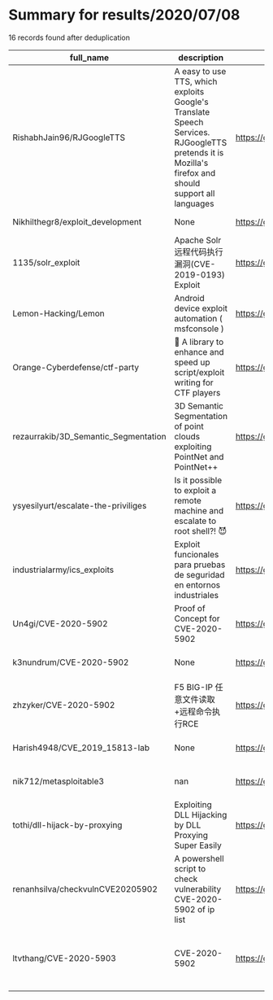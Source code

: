 
# Summary for results/2020/07/08
    
16 records found after deduplication

| full_name | description | html_url | matched_list | matched_count | pushed_at | size | stargazers_count | language | forks_count | vul_ids |
|--------------------------------------|-----------------------------------------------------------------------------------------------------------------------------------------------------|---------------------------------------------------------|----------------------------------|-----------------|---------------------------|--------|--------------------|-------------|---------------|------------------------------------|
| RishabhJain96/RJGoogleTTS | A easy to use TTS, which exploits Google's Translate Speech Services. RJGoogleTTS pretends it is Mozilla's firefox and should support all languages | https://github.com/RishabhJain96/RJGoogleTTS | ['exploit'] | 1 | 2020-07-08 05:34:31+00:00 | 44 | 17 | Objective-C | 7 | [] |
| Nikhilthegr8/exploit_development | None | https://github.com/Nikhilthegr8/exploit_development | ['exploit'] | 1 | 2020-07-08 14:06:37+00:00 | 64 | 3 | Python | 1 | [] |
| 1135/solr_exploit | Apache Solr远程代码执行漏洞(CVE-2019-0193) Exploit | https://github.com/1135/solr_exploit | ['exploit'] | 1 | 2020-07-08 06:51:47+00:00 | 66 | 51 | | 12 | ['CVE-2019-0193'] |
| Lemon-Hacking/Lemon | Android device exploit automation ( msfconsole ) | https://github.com/Lemon-Hacking/Lemon | ['exploit'] | 1 | 2020-07-08 12:21:13+00:00 | 114 | 17 | Python | 6 | [] |
| Orange-Cyberdefense/ctf-party | :flags: A library to enhance and speed up script/exploit writing for CTF players | https://github.com/Orange-Cyberdefense/ctf-party | ['exploit'] | 1 | 2020-07-08 06:46:24+00:00 | 191 | 24 | Ruby | 12 | [] |
| rezaurrakib/3D_Semantic_Segmentation | 3D Semantic Segmentation of point clouds exploiting PointNet and PointNet++ | https://github.com/rezaurrakib/3D_Semantic_Segmentation | ['exploit'] | 1 | 2020-07-08 06:53:40+00:00 | 156 | 0 | Python | 0 | [] |
| ysyesilyurt/escalate-the-priviliges | Is it possible to exploit a remote machine and escalate to root shell?! 😈 | https://github.com/ysyesilyurt/escalate-the-priviliges | ['exploit'] | 1 | 2020-07-08 15:06:15+00:00 | 12 | 0 | Python | 0 | [] |
| industrialarmy/ics_exploits | Exploit funcionales para pruebas de seguridad en entornos industriales | https://github.com/industrialarmy/ics_exploits | ['exploit'] | 1 | 2020-07-08 18:42:47+00:00 | 587 | 8 | Python | 2 | [] |
| Un4gi/CVE-2020-5902 | Proof of Concept for CVE-2020-5902 | https://github.com/Un4gi/CVE-2020-5902 | ['cve-2'] | 1 | 2020-07-08 21:44:17+00:00 | 6 | 2 | | 1 | ['CVE-2020-5902'] |
| k3nundrum/CVE-2020-5902 | None | https://github.com/k3nundrum/CVE-2020-5902 | ['cve-2'] | 1 | 2020-07-08 13:06:22+00:00 | 2 | 0 | Python | 1 | ['CVE-2020-5902'] |
| zhzyker/CVE-2020-5902 | F5 BIG-IP 任意文件读取+远程命令执行RCE | https://github.com/zhzyker/CVE-2020-5902 | ['cve-2', 'rce'] | 2 | 2020-07-08 04:10:12+00:00 | 1844 | 10 | Python | 7 | ['CVE-2020-5902'] |
| Harish4948/CVE_2019_15813-lab | None | https://github.com/Harish4948/CVE_2019_15813-lab | ['cve-2'] | 1 | 2020-07-08 08:55:43+00:00 | 71515 | 0 | PHP | 0 | ['CVE-2019-15813'] |
| nik712/metasploitable3 | nan | https://github.com/nik712/metasploitable3 | ['metasploit module OR payload'] | 1 | 2020-07-08 13:14:14+00:00 | 0 | 0 | nan | 0 | [] |
| tothi/dll-hijack-by-proxying | Exploiting DLL Hijacking by DLL Proxying Super Easily | https://github.com/tothi/dll-hijack-by-proxying | ['exploit'] | 1 | 2020-07-08 19:08:08+00:00 | 4159 | 111 | C | 32 | [] |
| renanhsilva/checkvulnCVE20205902 | A powershell script to check vulnerability CVE-2020-5902 of ip list | https://github.com/renanhsilva/checkvulnCVE20205902 | ['cve-2'] | 1 | 2020-07-08 21:56:56+00:00 | 173 | 1 | PowerShell | 0 | ['CVE-2020-5902'] |
| ltvthang/CVE-2020-5903 | CVE-2020-5902 | https://github.com/ltvthang/CVE-2020-5903 | ['cve-2'] | 1 | 2020-07-08 06:33:20+00:00 | 3 | 0 | | 0 | ['CVE-2020-5902', 'CVE-2020-5903'] |
